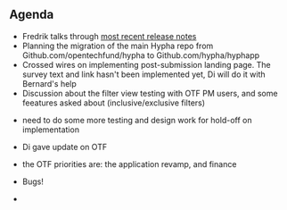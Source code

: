 ## Agenda

* Fredrik talks through [most recent release notes](https://github.com/OpenTechFund/hypha/releases/tag/v1.40.19)
* Planning the migration of the main Hypha repo from Github.com/opentechfund/hypha to Github.com/hypha/hyphapp
* Crossed wires on implementing post-submission landing page. The survey text and link hasn't been implemented yet, Di will do it with Bernard's help 
* Discussion about the filter view testing with OTF PM users, and some feeatures asked about (inclusive/exclusive filters)
- need to do some more testing and design work for hold-off on implementation 
* Di gave update on OTF
- the OTF priorities are: the application revamp, and finance
* Bugs!
- 